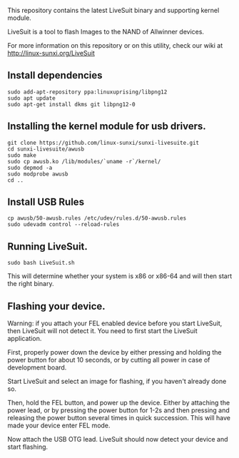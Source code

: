 This repository contains the latest LiveSuit binary and supporting
kernel module.

LiveSuit is a tool to flash Images to the NAND of Allwinner devices.

For more information on this repository or on this utility, check our
wiki at http://linux-sunxi.org/LiveSuit

## Install dependencies
```
sudo add-apt-repository ppa:linuxuprising/libpng12
sudo apt update
sudo apt-get install dkms git libpng12-0
```

## Installing the kernel module for usb drivers.
```
git clone https://github.com/linux-sunxi/sunxi-livesuite.git
cd sunxi-livesuite/awusb
sudo make
sudo cp awusb.ko /lib/modules/`uname -r`/kernel/
sudo depmod -a
sudo modprobe awusb
cd ..
```

## Install USB Rules
```
cp awusb/50-awusb.rules /etc/udev/rules.d/50-awusb.rules
sudo udevadm control --reload-rules
```

## Running LiveSuit.
```
sudo bash LiveSuit.sh
```

This will determine whether your system is x86 or x86-64 and will then
start the right binary.

## Flashing your device.

Warning: if you attach your FEL enabled device before you start
LiveSuit, then LiveSuit will not detect it. You need to first start the
LiveSuit application.

First, properly power down the device by either pressing and holding the
power button for about 10 seconds, or by cutting all power in case of
development board.

Start LiveSuit and select an image for flashing, if you haven't already
done so.

Then, hold the FEL button, and power up the device. Either by attaching
the power lead, or by pressing the power button for 1-2s and then
pressing and releasing the power button several times in quick
succession. This will have made your device enter FEL mode.

Now attach the USB OTG lead. LiveSuit should now detect your device and
start flashing.
